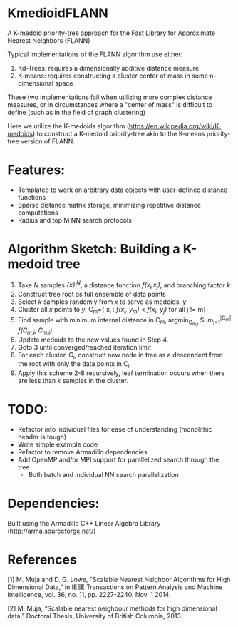 # KmedioidFLANN
A K-medoid priority-tree approach for the Fast Library for Approximate Nearest Neighbors (FLANN)

Typical implementations of the FLANN algorithm use either:
1. Kd-Trees: requires a dimensionally additive distance measure
2. K-means: requires constructing a cluster center of mass in some n-dimensional space

These two implementations fail when utilizing more complex distance measures, or in circumstances where a "center of mass" is difficult to define (such as in the field of graph clustering)

Here we utilize the K-medoids algorithm (https://en.wikipedia.org/wiki/K-medoids) to construct a K-medoid priority-tree akin to the K-means priority-tree version of FLANN.

# Features:
- Templated to work on arbitrary data objects with user-defined distance functions
- Sparse distance matrix storage, minimizing repetitive distance computations
- Radius and top M NN search protocols

# Algorithm Sketch: Building a K-medoid tree
1. Take *N* samples *{_x_}<sub>i</sub><sup>N</sup>*, a distance function *f(x<sub>i</sub>,x<sub>j</sub>)*, and branching factor *k*
2. Construct tree root as full ensemble of data points
3. Select *k* samples randomly from _x_ to serve as medoids, _y_
4. Cluster all _x_ points to _y_, C<sub>m</sub>={ x<sub>i</sub> :  *f(x<sub>i</sub>, y<sub>m</sub>)* < *f(x<sub>i</sub>, y<sub>j</sub>)* for all j != m}
5. Find sample with minimum internal distance in C<sub>m</sub>, argmin<sub>C<sub>m,i</sub></sub> Sum<sub>j=1</sub><sup>|C<sub>m</sub>|</sup> *f(C<sub>m,i</sub>, C<sub>m,j</sub>)*
6. Update medoids to the new values found in Step 4.
7. Goto 3 until converged/reached iteration limit
8. For each cluster, C<sub>i</sub>, construct new node in tree as a descendent from the root with only the data points in C<sub>i</sub>
9. Apply this scheme 2-8 recursively, leaf termination occurs when there are less than *k* samples in the cluster.


# TODO:
- Refactor into individual files for ease of understanding (monolithic header is tough)
- Write simple example code
- Refactor to remove Armadillo dependencies
- Add OpenMP and/or MPI support for parallelized search through the tree
  - Both batch and individual NN search parallelization

# Dependencies:
Built using the Armadillo C++ Linear Algebra Library (http://arma.sourceforge.net/)

# References
[1] M. Muja and D. G. Lowe, "Scalable Nearest Neighbor Algorithms for High Dimensional Data," in IEEE Transactions on Pattern Analysis and Machine Intelligence, vol. 36, no. 11, pp. 2227-2240, Nov. 1 2014.

[2] M. Muja, “Scalable nearest neighbour methods for high dimensional data,” Doctoral Thesis, University of British Columbia, 2013.

